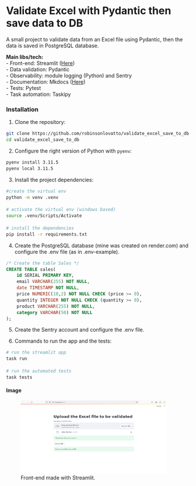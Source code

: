 # Validate Excel with Pydantic then save data to DB

A small project to validate data from an Excel file using Pydantic, then the data is saved in PostgreSQL database.

**Main libs/tech:**   
    - Front-end: Streamlit ([Here](#image))   
    - Data validation: Pydantic   
    - Observability: module logging (Python) and Sentry    
    - Documentation: Mkdocs ([Here](https://robinsonlovatto.github.io/validate_excel_save_to_db/))   
    - Tests: Pytest   
    - Task automation: Taskipy   

### Installation

1. Clone the repository:
```bash
git clone https://github.com/robinsonlovatto/validate_excel_save_to_db.git
cd validate_excel_save_to_db
```
2. Configure the right version of Python with `pyenv`:
```bash
pyenv install 3.11.5
pyenv local 3.11.5
```
3. Install the project dependencies:
```bash
#create the virtual env
python -m venv .venv

# activate the virtual env (windows based)
source .venv/Scripts/Activate

# install the dependencies
pip install -r requirements.txt  
```

4. Create the PostgreSQL database (mine was created on render.com) and configure the .env file (as in .env-example).
```sql
/* Create the table Sales */
CREATE TABLE sales(
    id SERIAL PRIMARY KEY,
    email VARCHAR(255) NOT NULL,
    date TIMESTAMP NOT NULL,
    price NUMERIC(10,2) NOT NULL CHECK (price >= 0),
    quantity INTEGER NOT NULL CHECK (quantity >= 0),
    product VARCHAR(255) NOT NULL,
    category VARCHAR(50) NOT NULL
);
```

5. Create the Sentry account and configure the .env file.

6. Commands to run the app and the tests:
```bash
# run the streamlit app
task run

# run the automated tests
task tests
```    

#### Image
<figure>
    <img src="assets/images/screen.png"
         alt="screen with a file uploader field and messages of success."
         width="400" height="200" >
    <figcaption>Front-end made with Streamlit.</figcaption>
</figure>
